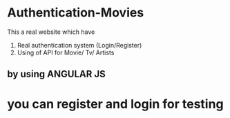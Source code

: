 # Authentication-Movies
This a real website which have 
1. Real authentication system (Login/Register) 
2. Using of API for Movie/ Tv/ Artists 
## by using ANGULAR JS

# you can register and login for testing
